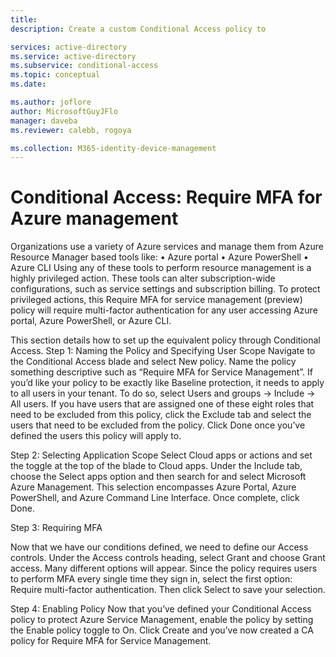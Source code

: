 ```yaml
---
title: 
description: Create a custom Conditional Access policy to 

services: active-directory
ms.service: active-directory
ms.subservice: conditional-access
ms.topic: conceptual
ms.date: 

ms.author: joflore
author: MicrosoftGuyJFlo
manager: daveba
ms.reviewer: calebb, rogoya

ms.collection: M365-identity-device-management
---
```

# Conditional Access: Require MFA for Azure management

Organizations use a variety of Azure services and manage them from Azure Resource Manager based tools like:
•	Azure portal
•	Azure PowerShell
•	Azure CLI
Using any of these tools to perform resource management is a highly privileged action. These tools can alter subscription-wide configurations, such as service settings and subscription billing. To protect privileged actions, this Require MFA for service management (preview) policy will require multi-factor authentication for any user accessing Azure portal, Azure PowerShell, or Azure CLI.

This section details how to set up the equivalent policy through Conditional Access.
Step 1: Naming the Policy and Specifying User Scope
Navigate to the Conditional Access blade and select New policy. Name the policy something descriptive such as “Require MFA for Service Management”.
If you’d like your policy to be exactly like Baseline protection, it needs to apply to all users in your tenant. To do so, select Users and groups -> Include -> All users.  If you have users that are assigned one of these eight roles that need to be excluded from this policy, click the Exclude tab and select the users that need to be excluded from the policy. Click Done once you’ve defined the users this policy will apply to. 


 

Step 2: Selecting Application Scope
Select Cloud apps or actions and set the toggle at the top of the blade to Cloud apps. Under the Include tab, choose the Select apps option and then search for and select Microsoft Azure Management. This selection encompasses Azure Portal, Azure PowerShell, and Azure Command Line Interface. 
Once complete, click Done.

 


Step 3: Requiring MFA

Now that we have our conditions defined, we need to define our Access controls. Under the Access controls heading, select Grant and choose Grant access. Many different options will appear. Since the policy requires users to perform MFA every single time they sign in, select the first option: Require multi-factor authentication. Then click Select to save your selection. 
 

Step 4: Enabling Policy
Now that you’ve defined your Conditional Access policy to protect Azure Service Management, enable the policy by setting the Enable policy toggle to On. Click Create and you’ve now created a CA policy for Require MFA for Service Management.

 
